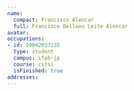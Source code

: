 ```yaml
---
name:
  compact: Francisco Alencar
  full: Francisco Dellano Leite Alencar
avatar:
occupations:
- id: 20042037135
  type: student
  campus: ifpb-jp
  course: cstsi
  isFinished: true
addresses:
---
```

